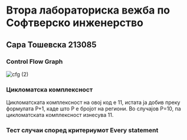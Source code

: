 <h1>Втора лабораториска вежба по Софтверско инженерство</h1>
<h2>Сара Тошевска 213085</h2>
<h3>Control Flow Graph</h3>

![cfg (2)](https://github.com/saratoshevska/SI_2023_lab2_213085/assets/129458397/93b06a71-03e9-48c3-af3d-b13b7b0ff1ff)
<h3>Цикломатска комплексност</h3>
Цикломатската комплексност на овој код е 11, истата ја добив преку формулата P+1, каде што P е бројот на региони. Во случајoв P=10, па цикломатската комплексност изнесува 11.
<h3>Тест случаи според критериумот Every statement</h3>

